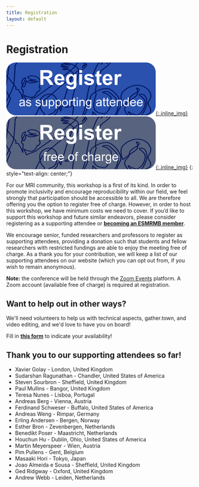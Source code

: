 ```yaml
--- 
title: Registration
layout: default
--- 
```


# Registration

[![Paid registration](images/register_button.png){:.inline_img}](https://www.aanmelder.nl/mri-together/subscribe) [![Free registration](images/register_button_free.png){:.inline_img}](https://events.zoom.us/ev/AEaNvEVYuDSSPf8Chveqs5EvDC-eWPCQxNQF-_QhyU_OAr-5Z4iywooXKyHd6k245Kd-eJM)
{: style="text-align: center;"}

For our MRI community, this workshop is a first of its kind. In order to promote inclusivity and encourage reproducibility within our field, we feel strongly that participation should be accessible to all. We are therefore offering you the option to register free of charge. However, in order to host this workshop, we have minimum costs we need to cover. If you’d like to support this workshop and future similar endeavors, please consider registering as a supporting attendee or **[becoming an ESMRMB member](https://www.esmrmb.org/membership/#m-application)**.

We encourage senior, funded researchers and professors to register as supporting attendees, providing a donation such that students and fellow researchers with restricted fundings are able to enjoy the meeting free of charge. As a thank you for your contribution, we will keep a list of our supporting attendees on our website (which you can opt out from, if you wish to remain anonymous).

**Note:** the conference will be held through the [Zoom Events](https://events.zoom.us/) platform. A Zoom account (available free of charge) is required at registration.

## Want to help out in other ways?

We'll need volunteers to help us with technical aspects, gather.town, and video editing, and we'd love to have you on board!

Fill in **[this form](https://forms.gle/Hq2WkfffK681yRBy5)** to indicate your availability!

## Thank you to our supporting attendees so far!

- Xavier Golay - London, United Kingdom
- Sudarshan Ragunathan - Chandler, United States of America
- Steven Sourbron - Sheffield, United Kingdom
- Paul Mullins - Bangor, United Kingdom
- Teresa Nunes - Lisboa, Portugal
- Andreas Berg - Vienna, Austria
- Ferdinand Schweser - Buffalo, United States of America
- Andreas Weng - Rimpar, Germany
- Erling Andersen - Bergen, Norway
- Esther Bron - Zevenbergen, Netherlands
- Benedikt Poser - Maastricht, Netherlands
- Houchun Hu - Dublin, Ohio, United States of America
- Martin Meyerspeer - Wien, Austria
- Pim Pullens - Gent, Belgium
- Masaaki Hori - Tokyo, Japan
- Joao Almeida e Sousa - Sheffield, United Kingdom
- Ged Ridgway - Oxford, United Kingdom
- Andrew Webb - Leiden, Netherlands

